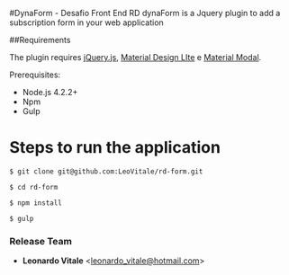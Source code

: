 #DynaForm - Desafio Front End RD
dynaForm is a Jquery plugin to add a subscription form in your web application

##Requirements

The plugin requires [jQuery.js](https://jquery.com/),  [Material Design LIte](https://getmdl.io) e [Material Modal](https://github.com/MarkRabey/material-modal).

Prerequisites:

* Node.js 4.2.2+
* Npm
* Gulp


Steps to run the application
=======
```
$ git clone git@github.com:LeoVitale/rd-form.git

$ cd rd-form

$ npm install

$ gulp
```

### Release Team

* **Leonardo Vitale** &lt;leonardo_vitale@hotmail.com&gt;


